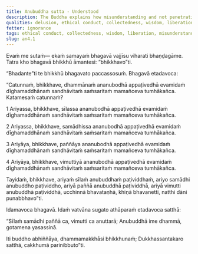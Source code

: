 ```yaml
---
title: Anubuddha sutta - Understood
description: The Buddha explains how misunderstanding and not penetrating four principles - 1) ethical conduct, 2) collectedness, 3) wisdom, and 4) liberation - has led to wandering on in cyclic existence for a long time.
qualities: delusion, ethical conduct, collectedness, wisdom, liberation
fetter: ignorance
tags: ethical conduct, collectedness, wisdom, liberation, misunderstanding, cyclic existence, wandering, ignorance, an, an4
slug: an4.1
---
```


Evaṁ me sutaṁ— ekaṁ samayaṁ bhagavā vajjīsu viharati bhaṇḍagāme. Tatra kho bhagavā bhikkhū āmantesi: “bhikkhavo”ti.

“Bhadante”ti te bhikkhū bhagavato paccassosuṁ. Bhagavā etadavoca:

“Catunnaṁ, bhikkhave, dhammānaṁ ananubodhā appaṭivedhā evamidaṁ dīghamaddhānaṁ sandhāvitaṁ saṁsaritaṁ mamañceva tumhākañca. Katamesaṁ catunnaṁ?

1 Ariyassa, bhikkhave, sīlassa ananubodhā appaṭivedhā evamidaṁ dīghamaddhānaṁ sandhāvitaṁ saṁsaritaṁ mamañceva tumhākañca.

2 Ariyassa, bhikkhave, samādhissa ananubodhā appaṭivedhā evamidaṁ dīghamaddhānaṁ sandhāvitaṁ saṁsaritaṁ mamañceva tumhākañca.

3 Ariyāya, bhikkhave, paññāya ananubodhā appaṭivedhā evamidaṁ dīghamaddhānaṁ sandhāvitaṁ saṁsaritaṁ mamañceva tumhākañca.

4 Ariyāya, bhikkhave, vimuttiyā ananubodhā appaṭivedhā evamidaṁ dīghamaddhānaṁ sandhāvitaṁ saṁsaritaṁ mamañceva tumhākañca.

Tayidaṁ, bhikkhave, ariyaṁ sīlaṁ anubuddhaṁ paṭividdhaṁ, ariyo samādhi anubuddho paṭividdho, ariyā paññā anubuddhā paṭividdhā, ariyā vimutti anubuddhā paṭividdhā, ucchinnā bhavataṇhā, khīṇā bhavanetti, natthi dāni punabbhavo”ti.

Idamavoca bhagavā. Idaṁ vatvāna sugato athāparaṁ etadavoca satthā:

“Sīlaṁ samādhi paññā ca,
vimutti ca anuttarā;
Anubuddhā ime dhammā,
gotamena yasassinā.

Iti buddho abhiññāya,
dhammamakkhāsi bhikkhunaṁ;
Dukkhassantakaro satthā,
cakkhumā parinibbuto”ti.
